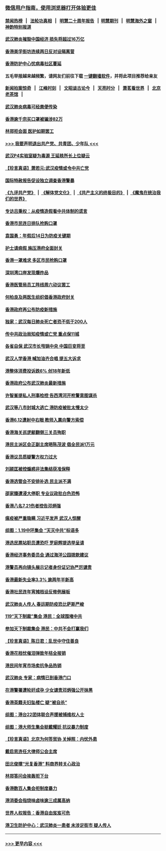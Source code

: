 ### [微信用户指南，使用浏览器打开体验更佳](https://github.com/gfw-breaker/banned-news1/blob/master/indexes/wechat-guide.md?t=0)
#### [禁闻热榜](热点新闻.md?t=0)  &nbsp;&nbsp;|&nbsp;&nbsp; [法轮功真相](https://github.com/gfw-breaker/truth/blob/master/README.md?t=0) &nbsp;&nbsp;|&nbsp;&nbsp; [明慧二十周年报告](https://github.com/gfw-breaker/mh-reports/blob/master/README.md?t=0) &nbsp;&nbsp;|&nbsp;&nbsp;[明慧期刊](https://github.com/gfw-breaker/mh-qikan) &nbsp;&nbsp;|&nbsp;&nbsp; [明慧海外之窗](https://github.com/gfw-breaker/mh-news/blob/master/README.md?t=0) &nbsp;&nbsp;|&nbsp;&nbsp; [神韵特别报道](https://github.com/gfw-breaker/mh-news/blob/master/shenyun.md?t=0)
#### [武汉肺炎摧毁中国经济 损失将超过16万亿](../pages/nsc415/n11839723.md?t=02031211) 
#### [香港美孚街坊连续两日反对设隔离营](../pages/nsc415/n11839962.md?t=02031211) 
#### [香港防护中心忧病毒社区蔓延](../pages/nsc415/n11839933.md?t=02031211) 
#### 五毛举报越来越频繁，请网友们前往下载 [一键翻墙软件](https://github.com/gfw-breaker/ssr-accounts)，并将此项目推荐给亲友
#### [新闻拍案惊奇](https://github.com/gfw-breaker/banned-news1/blob/master/pages/link4.md) &nbsp;&nbsp;|&nbsp;&nbsp; [江峰时刻](https://github.com/gfw-breaker/banned-news1/blob/master/pages/link4.md) &nbsp;&nbsp;|&nbsp;&nbsp; [文昭谈古论今](https://github.com/gfw-breaker/banned-news1/blob/master/pages/link4.md) &nbsp;&nbsp;|&nbsp;&nbsp; [天亮时分](https://github.com/gfw-breaker/banned-news1/blob/master/pages/link4.md) &nbsp;&nbsp;|&nbsp;&nbsp; [萧茗看世界](https://github.com/gfw-breaker/banned-news1/blob/master/pages/link4.md) &nbsp;&nbsp;|&nbsp;&nbsp; [北京老茶馆](https://github.com/gfw-breaker/banned-news1/blob/master/pages/link4.md) &nbsp;&nbsp;|&nbsp;&nbsp; 
#### [武汉肺炎病毒可经粪便传染](../pages/nsc415/n11839939.md?t=02031211) 
#### [香港逾千宗买口罩被骗涉82万](../pages/nsc415/n11839914.md?t=02031211) 
#### [林郑拒会面 医护如期罢工](../pages/nsc415/n11839892.md?t=02031211) 
#### [>>> 我要声明退出共产党、共青团、少年队 <<<](https://github.com/begood0513/goodnews/blob/master/quit/letter.md) 
#### [武汉P4实验室疑为毒源 王延轶所长上位疑云](../pages/nsc415/n11835543.md?t=02031211) 
#### [【珍言真语】萧若元:武汉疫情或令中共亡党](../pages/nsc415/n11829394.md?t=02031211) 
#### [国际特赦报告促设独立调查香港警暴](../pages/nsc415/n11833845.md?t=02031211) 
#### [《九评共产党》](https://github.com/begood0513/9ping.md/blob/master/README.md) &nbsp;|&nbsp; [《解体党文化》](../../../../jtdwh.md/blob/master/README.md)  &nbsp;|&nbsp; [《共产主义的终极目的》](../../../../gczydzjmd.md/blob/master/README.md) &nbsp;|&nbsp; [《魔鬼在统治我们的世界》](../../../../mgztzwmdsj.md/blob/master/README.md) 
#### [专访吕秉权：从疫情造假看中共体制的谎言](../pages/nsc415/n11833813.md?t=02031211) 
#### [香港市民连日排队抢购口罩](../pages/nsc415/n11833794.md?t=02031211) 
#### [袁国勇：年假后14日为防疫关键期](../pages/nsc415/n11831088.md?t=02031211) 
#### [护士请病假 施压港府全面封关](../pages/nsc415/n11831030.md?t=02031211) 
#### [香港一罩难求 多区市民抢购口罩](../pages/nsc415/n11831002.md?t=02031211) 
#### [深圳湾口岸发现爆炸品](../pages/nsc415/n11828802.md?t=02031211) 
#### [香港医管局员工阵线周六动议罢工](../pages/nsc415/n11828762.md?t=02031211) 
#### [何柏良及两医生组织倡香港政府封关](../pages/nsc415/n11828749.md?t=02031211) 
#### [香港政府再公布防疫新措施](../pages/nsc415/n11828716.md?t=02031211) 
#### [独家：武汉每日肺炎死亡者恐不低于200人](../pages/nsc415/n11828240.md?t=02031211) 
#### [传中共政治局知疫情或亡党 重点保11城](../pages/nsc415/n11828145.md?t=02031211) 
#### [各省自保 武汉市长甩锅中央 中国巨变将至](../pages/nsc415/n11828021.md?t=02031211) 
#### [武汉人学香港 喊加油齐合唱 提五大诉求](../pages/nsc415/n11827046.md?t=02031211) 
#### [港整体消费投诉跌6% 创18年新低](../pages/nsc415/n11817280.md?t=02031211) 
#### [香港政府公布武汉肺炎最新措施](../pages/nsc415/n11817152.md?t=02031211) 
#### [许智峯提私人刑事检控 告西湾河开枪警意图谋杀](../pages/nsc415/n11817132.md?t=02031211) 
#### [武汉等八市封城大逃亡 港防疫被批太慢太少](../pages/nsc415/n11817058.md?t=02031211) 
#### [香港6.12遭射中右眼 教师入禀向警方索偿](../pages/nsc415/n11814678.md?t=02031211) 
#### [香港海关巡逻艇翻侧三关员殉职](../pages/nsc415/n11814604.md?t=02031211) 
#### [港民主派区会正副主席晤陈茂波 倡全民派1万元](../pages/nsc415/n11814582.md?t=02031211) 
#### [香港议员质疑警方权力过大](../pages/nsc415/n11814560.md?t=02031211) 
#### [刘颕匡被控煽惑非法集结获准保释](../pages/nsc415/n11811727.md?t=02031211) 
#### [香港选管会不安排补选 民主派不满](../pages/nsc415/n11811691.md?t=02031211) 
#### [邵家臻遭浸大停职 专业议政批白色恐怖](../pages/nsc415/n11811670.md?t=02031211) 
#### [香港八名7.21伤者控告邓炳强](../pages/nsc415/n11811623.md?t=02031211) 
#### [瘟疫被严重隐瞒 习近平发声 武汉人惊醒](../pages/nsc415/n11811186.md?t=02031211) 
#### [组图：1.19中环集会 “天灭中共”标语多](../pages/nsc415/n11809514.md?t=02031211) 
#### [港选民票站职员遭恐吓 罗庭辉提选举呈请](../pages/nsc415/n11808914.md?t=02031211) 
#### [香港经济事务委员会 通过海洋公园拨款建议](../pages/nsc415/n11808906.md?t=02031211) 
#### [港警员再向镜头展示记者身份证记协严厉谴责](../pages/nsc415/n11808888.md?t=02031211) 
#### [香港最新失业率3.3% 逾两年半新高](../pages/nsc415/n11808887.md?t=02031211) 
#### [香港社民连年宵摊档设反修例展板](../pages/nsc415/n11808857.md?t=02031211) 
#### [武汉肺炎人传人 春运期防疫恐比萨斯严峻](../pages/nsc415/n11808739.md?t=02031211) 
#### [119“天下制裁”集会 港民：全球围堵中共](../pages/nsc415/n11806318.md?t=02031211) 
#### [参加天下制裁集会 港民：中共不会打赢我们](../pages/nsc415/n11806596.md?t=02031211) 
#### [【珍言真语】陈日君：乱世中守住善良](../pages/nsc415/n11806247.md?t=02031211) 
#### [香港花档忧催泪弹致年桔全报销](../pages/nsc415/n11806130.md?t=02031211) 
#### [港民间年宵市场卖抗争品热销](../pages/nsc415/n11806073.md?t=02031211) 
#### [武汉肺炎 专家：病情已到香港门口](../pages/nsc415/n11806020.md?t=02031211) 
#### [在港警署遭轮奸成孕 少女谴责邓炳强公开抹黑](../pages/nsc415/n11805981.md?t=02031211) 
#### [香港英籍夫妇坠楼亡 疑“被自杀”](../pages/nsc415/n11805937.md?t=02031211) 
#### [组图：港台22团体联合声援被捕维权人士](../pages/nsc415/n11801834.md?t=02031211) 
#### [组图：港大师生集会挺戴耀廷 抗议暴力制度](../pages/nsc415/n11799298.md?t=02031211) 
#### [【珍言真语】北京为何签贸协 关焯照：内忧外患](../pages/nsc415/n11799790.md?t=02031211) 
#### [戴启思连任大律师公会主席](../pages/nsc415/n11799306.md?t=02031211) 
#### [田北俊撑“光复香港” 料商界转关心政治](../pages/nsc415/n11799287.md?t=02031211) 
#### [林郑答问会挨轰拒下台](../pages/nsc415/n11799261.md?t=02031211) 
#### [香港数百人集会拒制度暴力](../pages/nsc415/n11796941.md?t=02031211) 
#### [港消委会指烧味卤味逾三成属高纳](../pages/nsc415/n11796815.md?t=02031211) 
#### [世界人权报告：香港自由岌岌可危](../pages/nsc415/n11796873.md?t=02031211) 
#### [港卫生防护中心：武汉肺炎一患者 未涉足街市 疑人传人](../pages/nsc415/n11796789.md?t=02031211) 

----
#### [ >>> 更早内容 <<< ](../indexes/nsc415-earlier.md)
